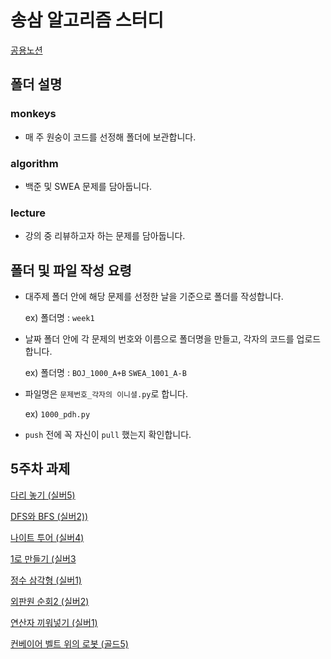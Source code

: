 # 송삼 알고리즘 스터디
[공용노션](https://dirt-fang-902.notion.site/635b997d545646cfb01e4706e5d91772?pvs=4)
## 폴더 설명

### monkeys
- 매 주 원숭이 코드를 선정해 폴더에 보관합니다.

### algorithm
- 백준 및 SWEA 문제를 담아둡니다. 
  
### lecture
- 강의 중 리뷰하고자 하는 문제를 담아둡니다. 

## 폴더 및 파일 작성 요령
- 대주제 폴더 안에 해당 문제를 선정한 날을 기준으로 폴더를 작성합니다.

  ex) 폴더명 : `week1`

- 날짜 폴더 안에 각 문제의 번호와 이름으로 폴더명을 만들고, 각자의 코드를 업로드 합니다.

  ex) 폴더명 : `BOJ_1000_A+B` `SWEA_1001_A-B`

- 파일명은 `문제번호_각자의 이니셜.py`로 합니다. 

  ex) `1000_pdh.py`

- `push` 전에 꼭 자신이 `pull` 했는지 확인합니다.

## 5주차 과제


[다리 놓기 (실버5)](https://www.acmicpc.net/problem/1010)

[DFS와 BFS (실버2))](https://www.acmicpc.net/problem/1260)

[나이트 투어 (실버4)](https://www.acmicpc.net/problem/1331)

[1로 만들기 (실버3](https://www.acmicpc.net/problem/1463)

[정수 삼각형 (실버1)](https://www.acmicpc.net/problem/1932)

[외판원 순회2 (실버2)](https://www.acmicpc.net/problem/10971)

[연산자 끼워넣기 (실버1)](https://www.acmicpc.net/problem/14888)

[컨베이어 벨트 위의 로봇 (골드5)](https://www.acmicpc.net/problem/20055)


